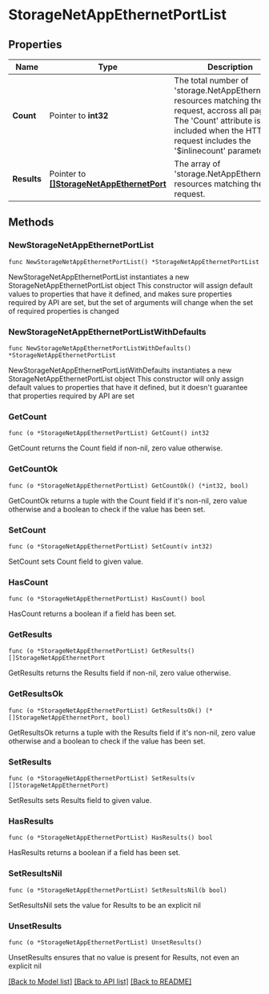 # StorageNetAppEthernetPortList

## Properties

Name | Type | Description | Notes
------------ | ------------- | ------------- | -------------
**Count** | Pointer to **int32** | The total number of &#39;storage.NetAppEthernetPort&#39; resources matching the request, accross all pages. The &#39;Count&#39; attribute is included when the HTTP GET request includes the &#39;$inlinecount&#39; parameter. | [optional] 
**Results** | Pointer to [**[]StorageNetAppEthernetPort**](storage.NetAppEthernetPort.md) | The array of &#39;storage.NetAppEthernetPort&#39; resources matching the request. | [optional] 

## Methods

### NewStorageNetAppEthernetPortList

`func NewStorageNetAppEthernetPortList() *StorageNetAppEthernetPortList`

NewStorageNetAppEthernetPortList instantiates a new StorageNetAppEthernetPortList object
This constructor will assign default values to properties that have it defined,
and makes sure properties required by API are set, but the set of arguments
will change when the set of required properties is changed

### NewStorageNetAppEthernetPortListWithDefaults

`func NewStorageNetAppEthernetPortListWithDefaults() *StorageNetAppEthernetPortList`

NewStorageNetAppEthernetPortListWithDefaults instantiates a new StorageNetAppEthernetPortList object
This constructor will only assign default values to properties that have it defined,
but it doesn't guarantee that properties required by API are set

### GetCount

`func (o *StorageNetAppEthernetPortList) GetCount() int32`

GetCount returns the Count field if non-nil, zero value otherwise.

### GetCountOk

`func (o *StorageNetAppEthernetPortList) GetCountOk() (*int32, bool)`

GetCountOk returns a tuple with the Count field if it's non-nil, zero value otherwise
and a boolean to check if the value has been set.

### SetCount

`func (o *StorageNetAppEthernetPortList) SetCount(v int32)`

SetCount sets Count field to given value.

### HasCount

`func (o *StorageNetAppEthernetPortList) HasCount() bool`

HasCount returns a boolean if a field has been set.

### GetResults

`func (o *StorageNetAppEthernetPortList) GetResults() []StorageNetAppEthernetPort`

GetResults returns the Results field if non-nil, zero value otherwise.

### GetResultsOk

`func (o *StorageNetAppEthernetPortList) GetResultsOk() (*[]StorageNetAppEthernetPort, bool)`

GetResultsOk returns a tuple with the Results field if it's non-nil, zero value otherwise
and a boolean to check if the value has been set.

### SetResults

`func (o *StorageNetAppEthernetPortList) SetResults(v []StorageNetAppEthernetPort)`

SetResults sets Results field to given value.

### HasResults

`func (o *StorageNetAppEthernetPortList) HasResults() bool`

HasResults returns a boolean if a field has been set.

### SetResultsNil

`func (o *StorageNetAppEthernetPortList) SetResultsNil(b bool)`

 SetResultsNil sets the value for Results to be an explicit nil

### UnsetResults
`func (o *StorageNetAppEthernetPortList) UnsetResults()`

UnsetResults ensures that no value is present for Results, not even an explicit nil

[[Back to Model list]](../README.md#documentation-for-models) [[Back to API list]](../README.md#documentation-for-api-endpoints) [[Back to README]](../README.md)


